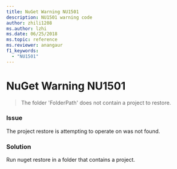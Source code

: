```yaml
---
title: NuGet Warning NU1501
description: NU1501 warning code
author: zhili1208
ms.author: lzhi
ms.date: 06/25/2018
ms.topic: reference
ms.reviewer: anangaur
f1_keywords: 
  - "NU1501"
---
```


# NuGet Warning NU1501

> The folder 'FolderPath' does not contain a project to restore.


### Issue
The project restore is attempting to operate on was not found. 

### Solution
Run nuget restore in a folder that contains a project. 
